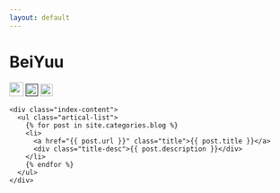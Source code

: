 ```yaml
---
layout: default
---
```


<body>
  <div class="index-wrapper">
    <div class="aside">
      <div class="info-card">
        <h1>BeiYuu</h1>
        <a href="http://weibo.com/jevade/" target="_blank"><img src="http://www.weibo.com/favicon.ico" alt="" width="25"/></a>
        <a href="" target="_blank"><img src="http://www.douban.com/favicon.ico" alt="" width="22"/></a>
        <a href="http://instagram.com/jevade/" target="_blank"><img src="http://d36xtkk24g8jdx.cloudfront.net/bluebar/00c6602/images/ico/favicon.ico" alt="" width="22"/></a>
      </div>
      <div id="particles-js"></div>
    </div>

    <div class="index-content">
      <ul class="artical-list">
        {% for post in site.categories.blog %}
        <li>
          <a href="{{ post.url }}" class="title">{{ post.title }}</a>
          <div class="title-desc">{{ post.description }}</div>
        </li>
        {% endfor %}
      </ul>
    </div>
  </div>
</body>
